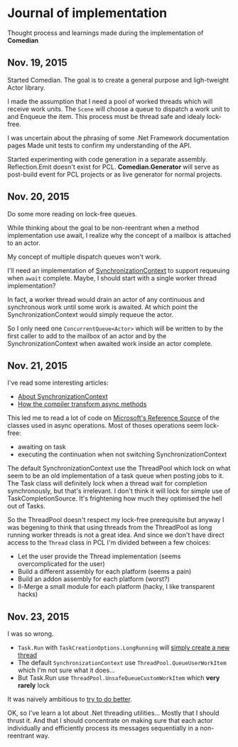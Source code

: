 # Journal of implementation

Thought process and learnings made during the implementation of **Comedian**

## Nov. 19, 2015

Started Comedian. The goal is to create a general purpose and ligh-tweight Actor library.

I made the assumption that I need a pool of worked threads which will receive work units.
The `Scene` will choose a queue to dispatch a work unit to and Enqueue the item.
This process must be thread safe and idealy lock-free.

I was uncertain about the phrasing of some .Net Framework documentation pages
Made unit tests to confirm my understanding of the API.

Started experimenting with code generation in a separate assembly.
Reflection.Emit doesn't exist for PCL.
**Comedian.Generator** will serve as post-build event for PCL projects or as live generator for normal projects.

## Nov. 20, 2015

Do some more reading on lock-free queues.

While thinking about the goal to be non-reentrant when a method implementation use await,
I realize why the concept of a mailbox is attached to an actor.

My concept of multiple dispatch queues won't work.

I'll need an implementation of [SynchronizationContext](https://msdn.microsoft.com/en-us/library/system.threading.synchronizationcontext%28v=vs.110%29.aspx) to support requeuing when `await` complete.
Maybe, I should start with a single worker thread implementation?

In fact, a worker thread would drain an actor of any continuous and synchronous work
until some work is awaited. At which point the SynchronizationContext would simply requeue the actor.

So I only need one `ConcurrentQueue<Actor>` which will be written to by the first caller to add to the mailbox of an actor
and by the SynchronizationContext when awaited work inside an actor complete.


## Nov. 21, 2015

I've read some interesting articles:

- [About SynchronizationContext](http://blogs.msdn.com/b/pfxteam/archive/2012/06/15/executioncontext-vs-synchronizationcontext.aspx)
- [How the compiler transform async methods](https://weblogs.asp.net/dixin/understanding-c-sharp-async-await-1-compilation)

This led me to read a lot of code on [Microsoft's Reference Source](http://referencesource.microsoft.com/)
of the classes used in async operations. Most of thoses operations seem lock-free:

- awaiting on task
- executing the continuation when not switching SynchronizationContext

The default SynchronizationContext use the ThreadPool which lock
on what seem to be an old implementation of a task queue when posting jobs to it.
The Task class will definitely lock when a thread wait for completion synchronously,
but that's irrelevant. I don't think it will lock for simple use of TaskCompletionSource.
It's frightening how much they optimised the hell out of Tasks.

So the ThreadPool doesn't respect my lock-free prerequisite but anyway I was begening to think
that using threads from the ThreadPool as long running worker threads is not a great idea.
And since we don't have direct access to the `Thread` class in PCL
I'm divided between a few choices:

- Let the user provide the Thread implementation (seems overcomplicated for the user)
- Build a different assembly for each platform (seems a pain)
- Build an addon assembly for each platform (worst?)
- Il-Merge a small module for each platform (hacky, I like transparent hacks)


## Nov. 23, 2015

I was so wrong.

- `Task.Run` with `TaskCreationOptions.LongRunning` will
 [simply create a new thread](http://referencesource.microsoft.com/#mscorlib/system/threading/Tasks/ThreadPoolTaskScheduler.cs,33cd274e06874569,references)
- The default `SynchronizationContext` use `ThreadPool.QueueUserWorkItem` which I'm not sure what it does…
- But Task.Run use `ThreadPool.UnsafeQueueCustomWorkItem` which **very rarely** lock

It was naively ambitious to [try to do better](http://blogs.msdn.com/b/ericeil/archive/2009/04/23/clr-4-0-threadpool-improvements-part-1.aspx).


OK, so I've learn a lot about .Net threading utilities… Mostly that I should thrust it.
And that I should concentrate on making sure that each actor individually
and efficiently process its messages sequentially in a non-reentrant way.

